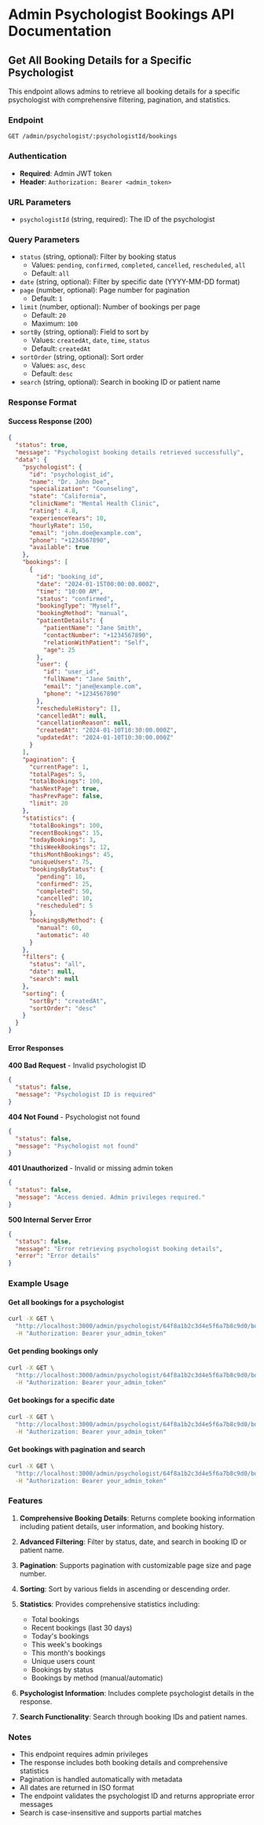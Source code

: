 # Admin Psychologist Bookings API Documentation

## Get All Booking Details for a Specific Psychologist

This endpoint allows admins to retrieve all booking details for a specific psychologist with comprehensive filtering, pagination, and statistics.

### Endpoint
```
GET /admin/psychologist/:psychologistId/bookings
```

### Authentication
- **Required**: Admin JWT token
- **Header**: `Authorization: Bearer <admin_token>`

### URL Parameters
- `psychologistId` (string, required): The ID of the psychologist

### Query Parameters
- `status` (string, optional): Filter by booking status
  - Values: `pending`, `confirmed`, `completed`, `cancelled`, `rescheduled`, `all`
  - Default: `all`
- `date` (string, optional): Filter by specific date (YYYY-MM-DD format)
- `page` (number, optional): Page number for pagination
  - Default: `1`
- `limit` (number, optional): Number of bookings per page
  - Default: `20`
  - Maximum: `100`
- `sortBy` (string, optional): Field to sort by
  - Values: `createdAt`, `date`, `time`, `status`
  - Default: `createdAt`
- `sortOrder` (string, optional): Sort order
  - Values: `asc`, `desc`
  - Default: `desc`
- `search` (string, optional): Search in booking ID or patient name

### Response Format

#### Success Response (200)
```json
{
  "status": true,
  "message": "Psychologist booking details retrieved successfully",
  "data": {
    "psychologist": {
      "id": "psychologist_id",
      "name": "Dr. John Doe",
      "specialization": "Counseling",
      "state": "California",
      "clinicName": "Mental Health Clinic",
      "rating": 4.8,
      "experienceYears": 10,
      "hourlyRate": 150,
      "email": "john.doe@example.com",
      "phone": "+1234567890",
      "available": true
    },
    "bookings": [
      {
        "id": "booking_id",
        "date": "2024-01-15T00:00:00.000Z",
        "time": "10:00 AM",
        "status": "confirmed",
        "bookingType": "Myself",
        "bookingMethod": "manual",
        "patientDetails": {
          "patientName": "Jane Smith",
          "contactNumber": "+1234567890",
          "relationWithPatient": "Self",
          "age": 25
        },
        "user": {
          "id": "user_id",
          "fullName": "Jane Smith",
          "email": "jane@example.com",
          "phone": "+1234567890"
        },
        "rescheduleHistory": [],
        "cancelledAt": null,
        "cancellationReason": null,
        "createdAt": "2024-01-10T10:30:00.000Z",
        "updatedAt": "2024-01-10T10:30:00.000Z"
      }
    ],
    "pagination": {
      "currentPage": 1,
      "totalPages": 5,
      "totalBookings": 100,
      "hasNextPage": true,
      "hasPrevPage": false,
      "limit": 20
    },
    "statistics": {
      "totalBookings": 100,
      "recentBookings": 15,
      "todayBookings": 3,
      "thisWeekBookings": 12,
      "thisMonthBookings": 45,
      "uniqueUsers": 75,
      "bookingsByStatus": {
        "pending": 10,
        "confirmed": 25,
        "completed": 50,
        "cancelled": 10,
        "rescheduled": 5
      },
      "bookingsByMethod": {
        "manual": 60,
        "automatic": 40
      }
    },
    "filters": {
      "status": "all",
      "date": null,
      "search": null
    },
    "sorting": {
      "sortBy": "createdAt",
      "sortOrder": "desc"
    }
  }
}
```

#### Error Responses

**400 Bad Request** - Invalid psychologist ID
```json
{
  "status": false,
  "message": "Psychologist ID is required"
}
```

**404 Not Found** - Psychologist not found
```json
{
  "status": false,
  "message": "Psychologist not found"
}
```

**401 Unauthorized** - Invalid or missing admin token
```json
{
  "status": false,
  "message": "Access denied. Admin privileges required."
}
```

**500 Internal Server Error**
```json
{
  "status": false,
  "message": "Error retrieving psychologist booking details",
  "error": "Error details"
}
```

### Example Usage

#### Get all bookings for a psychologist
```bash
curl -X GET \
  "http://localhost:3000/admin/psychologist/64f8a1b2c3d4e5f6a7b8c9d0/bookings" \
  -H "Authorization: Bearer your_admin_token"
```

#### Get pending bookings only
```bash
curl -X GET \
  "http://localhost:3000/admin/psychologist/64f8a1b2c3d4e5f6a7b8c9d0/bookings?status=pending" \
  -H "Authorization: Bearer your_admin_token"
```

#### Get bookings for a specific date
```bash
curl -X GET \
  "http://localhost:3000/admin/psychologist/64f8a1b2c3d4e5f6a7b8c9d0/bookings?date=2024-01-15" \
  -H "Authorization: Bearer your_admin_token"
```

#### Get bookings with pagination and search
```bash
curl -X GET \
  "http://localhost:3000/admin/psychologist/64f8a1b2c3d4e5f6a7b8c9d0/bookings?page=2&limit=10&search=Jane&sortBy=date&sortOrder=asc" \
  -H "Authorization: Bearer your_admin_token"
```

### Features

1. **Comprehensive Booking Details**: Returns complete booking information including patient details, user information, and booking history.

2. **Advanced Filtering**: Filter by status, date, and search in booking ID or patient name.

3. **Pagination**: Supports pagination with customizable page size and page number.

4. **Sorting**: Sort by various fields in ascending or descending order.

5. **Statistics**: Provides comprehensive statistics including:
   - Total bookings
   - Recent bookings (last 30 days)
   - Today's bookings
   - This week's bookings
   - This month's bookings
   - Unique users count
   - Bookings by status
   - Bookings by method (manual/automatic)

6. **Psychologist Information**: Includes complete psychologist details in the response.

7. **Search Functionality**: Search through booking IDs and patient names.

### Notes

- This endpoint requires admin privileges
- The response includes both booking details and comprehensive statistics
- Pagination is handled automatically with metadata
- All dates are returned in ISO format
- The endpoint validates the psychologist ID and returns appropriate error messages
- Search is case-insensitive and supports partial matches 